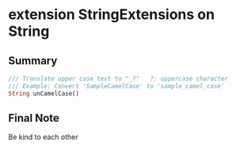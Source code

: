 # extension StringExtensions on String

## Summary

```dart
/// Translate upper case text to "_?"   ?: uppercase character
/// Example: Convert 'SampleCamelCase' to 'sample_camel_case'
String unCamelCase()
```

## Final Note

Be kind to each other
